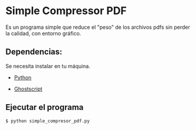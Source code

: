 # Simple Compressor PDF
Es un programa simple que reduce el "peso" de los archivos pdfs sin perder la calidad, con entorno gráfico.

## Dependencias:
Se necesita instalar en tu máquina.

- [Python](https://www.python.org/downloads/)


- [Ghostscript](https://www.ghostscript.com/download/gsdnld.html)



## Ejecutar el programa

```
$ python simple_compresor_pdf.py
```

